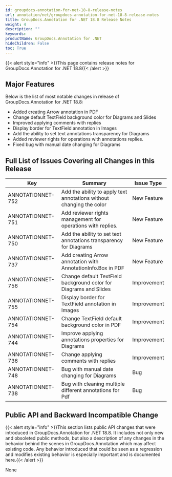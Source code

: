 ```yaml
---
id: groupdocs-annotation-for-net-18-8-release-notes
url: annotation/net/groupdocs-annotation-for-net-18-8-release-notes
title: GroupDocs.Annotation for .NET 18.8 Release Notes
weight: 4
description: ""
keywords: 
productName: GroupDocs.Annotation for .NET
hideChildren: False
toc: True
---
```


{{< alert style="info" >}}This page contains release notes for GroupDocs.Annotation for .NET 18.8{{< /alert >}}

## Major Features

Below is the list of most notable changes in release of GroupDocs.Annotation for .NET 18.8:

*   Added creating Arrow annotation in PDF
*   Change default TextField background color for Diagrams and Slides
*   Improved applying comments with replies
*   Display border for TextField annotation in Images
*   Add the ability to set text annotations transparency for Diagrams
*   Added reviewer rights for operations with annotations replies.
*   Fixed bug with manual date changing for Diagrams

## Full List of Issues Covering all Changes in this Release

| Key | Summary | Issue Type |
| --- | --- | --- |
| ANNOTATIONNET-752 | Add the ability to apply text annotations without changing the color | New Feature |
| ANNOTATIONNET-751 | Add reviewer rights management for operations with replies. | New Feature |
| ANNOTATIONNET-750 | Add the ability to set text annotations transparency for Diagrams | New Feature |
| ANNOTATIONNET-737 | Add creating Arrow annotation with AnnotationInfo.Box in PDF | New Feature |
| ANNOTATIONNET-756 | Change default TextField background color for Diagrams and Slides | Improvement |
| ANNOTATIONNET-755 | Display border for TextField annotation in Images | Improvement |
| ANNOTATIONNET-754 | Change TextField default background color in PDF | Improvement |
| ANNOTATIONNET-744 | Improve applying annotations properties for Diagrams | Improvement |
| ANNOTATIONNET-736 | Change applying comments with replies | Improvement |
| ANNOTATIONNET-748 | Bug with manual date changing for Diagrams | Bug |
| ANNOTATIONNET-738 | Bug with cleaning multiple different annotations for Pdf | Bug |

## Public API and Backward Incompatible Change

{{< alert style="info" >}}This section lists public API changes that were introduced in GroupDocs.Annotation for .NET 18.8. It includes not only new and obsoleted public methods, but also a description of any changes in the behavior behind the scenes in GroupDocs.Annotation which may affect existing code. Any behavior introduced that could be seen as a regression and modifies existing behavior is especially important and is documented here.{{< /alert >}}

None
